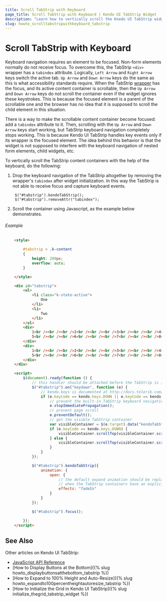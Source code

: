 ```yaml
---
title: Scroll TabStrip with Keyboard
page_title: Scroll TabStrip with Keyboard | Kendo UI TabStrip Widget
description: "Learn how to vertically scroll the Knedo UI TabStrip widget using keyboard navigation."
slug: howto_scrolltabstripwithkeyboard_tabstrip
---
```


# Scroll TabStrip with Keyboard

Keyboard navigation requires an element to be focused. Non-form elements normally do not receive focus. To overcome this, the TabStrip `<div>` wrapper has a `tabindex` attribute. Logically, `Left Arrow` and `Right Arrow` keys switch the active tab. `Up Arrow` and `Down Arrow` keys do the same as this is what accessibility standards require. When the TabStrip [wrapper](/framework/widgets/wrapper-element) has the focus, and its active content container is scrollable, then the `Up Arrow` and `Down Arrow` keys do not scroll the container even if the widget ignores these keystrokes. This is because the focused element is a parent of the scrollable one and the browser has no idea that it is supposed to scroll the child element in this situation.

There is a way to make the scrollable content container become focused: add a `tabindex` attribute to it. Then, scrolling with the `Up Arrow` and `Down Arrow` keys start working, but TabStrip keyboard navigation completely stops working. This is because Kendo UI TabStrip handles key events only if its wrapper is the focused element. The idea behind this behavior is that the widget is not supposed to interfere with the keyboard navigation of nested form elements, child widgets, etc.

To vertically scroll the TabStrip content containers with the help of the keyboard, do the following:

1. Drop the keyboard navigation of the TabStrip altogether by removing the wrapper's `tabindex` after widget initialization. In this way the TabStrip is not able to receive focus and capture keyboard events.

        $("#tabstrip").kendoTabStrip();
        $("#tabstrip").removeAttr("tabindex");

2. Scroll the container using Javascript, as the example below demonstrates.

###### Example

```html
    <style>

        #tabstrip > .k-content
        {
            height: 200px;
            overflow: auto;
        }

    </style>

    <div id="tabstrip">
        <ul>
            <li class="k-state-active">
                One
            </li>
            <li>
                Two
            </li>
        </ul>
        <div>
            1<br /><br /><br />2<br /><br /><br />3<br /><br /><br />4<br /><br /><br />
            5<br /><br /><br />6<br /><br /><br />7<br /><br /><br />8<br /><br /><br />
        </div>
        <div>
            1<br /><br /><br />2<br /><br /><br />3<br /><br /><br />4<br /><br /><br />
            5<br /><br /><br />6<br /><br /><br />7<br /><br /><br />8<br /><br /><br />
        </div>
    </div>

    <script>
        $(document).ready(function () {
            // this handler should be attached before the TabStrip is initialized!
            $("#tabstrip").on("keydown", function (e) {
                // kendo.keys is documented at http://docs.telerik.com/kendo-ui/api/javascript/kendo#fields-keys
                if (e.keyCode == kendo.keys.DOWN || e.keyCode == kendo.keys.UP) {
                    // prevent the built-in TabStrip keyboard navigation
                    e.stopImmediatePropagation();
                    // prevent page scroll
                    e.preventDefault();
                    // get the visible TabStrip container
                    var visibleContainer = $(e.target).data("kendoTabStrip").wrapper.children(".k-content").filter(":visible");
                    if (e.keyCode == kendo.keys.DOWN) {
                        visibleContainer.scrollTop(visibleContainer.scrollTop() + 50);
                    } else {
                        visibleContainer.scrollTop(visibleContainer.scrollTop() - 50);
                    }
                }
            });

            $("#tabstrip").kendoTabStrip({
                animation: {
                    open: {
                        // the default expand animation should be replaced or disabled
                        // when the TabStrip containers have an explicit height
                        effects: "fadeIn"
                    }
                }
            });

            $("#tabstrip").focus();

        });
    </script>
```

## See Also

Other articles on Kendo UI TabStrip:

* [JavaScript API Reference](/api/javascript/ui/tabstrip)
* [How to Display Buttons at the Bottom]({% slug howto_displaybuttonsatthebottom_tabstrip %})
* [How to Expand to 100% Height and Auto-Resize]({% slug howto_expandto100percentheightautoresize_tabstrip %})
* [How to Initialize the Grid in Kendo UI TabStrip]({% slug initialize_thegrid_tabstrip_widget %})
